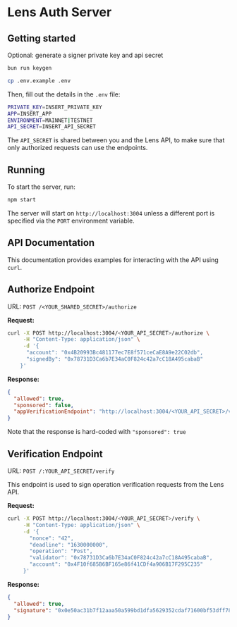 # Lens Auth Server

## Getting started

Optional: generate a signer private key and api secret

```bash
bun run keygen
```

```bash
cp .env.example .env
```

Then, fill out the details in the `.env` file:

```bash
PRIVATE_KEY=INSERT_PRIVATE_KEY
APP=INSERT_APP
ENVIRONMENT=MAINNET|TESTNET
API_SECRET=INSERT_API_SECRET
```

The `API_SECRET` is shared between you and the Lens API, to make sure that only authorized requests can use the endpoints.

## Running

To start the server, run:

```bash
npm start
```

The server will start on `http://localhost:3004` unless a different port is specified via the `PORT` environment variable.

## API Documentation

This documentation provides examples for interacting with the API using `curl`.

## Authorize Endpoint

URL: `POST /<YOUR_SHARED_SECRET>/authorize`

**Request:**

```bash
curl -X POST http://localhost:3004/<YOUR_API_SECRET>/authorize \
     -H "Content-Type: application/json" \
     -d '{
      "account": "0x4B20993Bc481177ec7E8f571ceCaE8A9e22C02db",
      "signedBy": "0x78731D3Ca6b7E34aC0F824c42a7cC18A495cabaB"
    }'
```

**Response:**

```json
{
  "allowed": true,
  "sponsored": false,
  "appVerificationEndpoint": "http://localhost:3004/<YOUR_API_SECRET>/verify"
}
```

Note that the response is hard-coded with `"sponsored": true` 

## Verification Endpoint

URL: `POST /:YOUR_API_SECRET/verify`

This endpoint is used to sign operation verification requests from the Lens API.

**Request:**

```bash
curl -X POST http://localhost:3004/<YOUR_API_SECRET>/verify \
     -H "Content-Type: application/json" \
     -d '{
       "nonce": "42",
       "deadline": "1630000000",
       "operation": "Post",
       "validator": "0x78731D3Ca6b7E34aC0F824c42a7cC18A495cabaB",
       "account": "0x4F10f685B6BF165e86f41CDf4a906B17F295C235"
     }'
```

**Response:**

```json
{
  "allowed": true,
  "signature": "0x0e50ac31b7f12aaa50a599bd1dfa5629352cdaf71600bf53dff788c56db398f133fa20efd732980fdb855c300d2052884d30fa6bc149e93f302391b0914069b31b"
}
```
